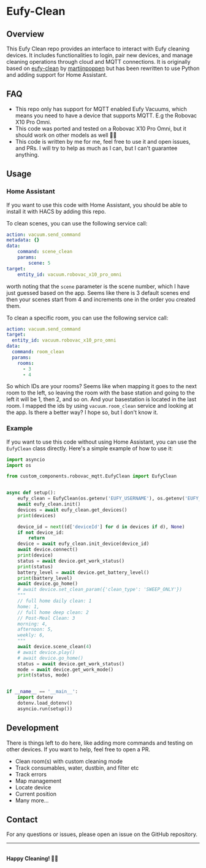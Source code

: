 # Eufy-Clean
## Overview
This Eufy Clean repo provides an interface to interact with Eufy cleaning devices. It includes functionalities to login, pair new devices, and manage cleaning operations through cloud and MQTT connections.
It is originally based on [eufy-clean](https://github.com/martijnpoppen/eufy-clean) by [martijnpoppen](https://github.com/martijnpoppen) but has been rewritten to use Python and adding support for Home Assistant.

## FAQ
- This repo only has support for MQTT enabled Eufy Vacuums, which means you need to have a device that supports MQTT. E.g the Robovac X10 Pro Omni.
- This code was ported and tested on a Robovac X10 Pro Omni, but it should work on other models as well 🤞🏼
- This code is written by me for me, feel free to use it and open issues, and PRs. I will try to help as much as I can, but I can't guarantee anything.


## Usage

### Home Assistant
If you want to use this code with Home Assistant, you should be able to install it with HACS by adding this repo.

To clean scenes, you can use the following service call:
```yaml
action: vacuum.send_command
metadata: {}
data:
    command: scene_clean
    params:
        scene: 5
target:
    entity_id: vacuum.robovac_x10_pro_omni
```
worth noting that the `scene` parameter is the scene number, which I have just guessed based on the app.
Seems like there is 3 default scenes end then your scenes start from 4 and increments one in the order you created them.

To clean a specific room, you can use the following service call:
```yaml
action: vacuum.send_command
target:
  entity_id: vacuum.robovac_x10_pro_omni
data:
  command: room_clean
  params:
    rooms:
      - 3
      - 4
```
So which IDs are your rooms? Seems like when mapping it goes to the next room to the left, so leaving the room with the base station and going to the left it will be 1, then 2, and so on. And your basestation is located in the last room. I mapped the ids by using `vacuum.room_clean` service and looking at the app. Is there a better way? I hope so, but I don't know it.

### Example
If you want to use this code without using Home Assistant, you can use the `EufyClean` class directly. Here's a simple example of how to use it:

```py
import asyncio
import os

from custom_components.robovac_mqtt.EufyClean import EufyClean


async def setup():
    eufy_clean = EufyClean(os.getenv('EUFY_USERNAME'), os.getenv('EUFY_PASSWORD'))
    await eufy_clean.init()
    devices = await eufy_clean.get_devices()
    print(devices)

    device_id = next((d['deviceId'] for d in devices if d), None)
    if not device_id:
        return
    device = await eufy_clean.init_device(device_id)
    await device.connect()
    print(device)
    status = await device.get_work_status()
    print(status)
    battery_level = await device.get_battery_level()
    print(battery_level)
    await device.go_home()
    # await device.set_clean_param({'clean_type': 'SWEEP_ONLY'})
    """
    // full home daily clean: 1
    home: 1,
    // full home deep clean: 2
    // Post-Meal Clean: 3
    morning: 4,
    afternoon: 5,
    weekly: 6,
    """
    await device.scene_clean(4)
    # await device.play()
    # await device.go_home()
    status = await device.get_work_status()
    mode = await device.get_work_mode()
    print(status, mode)


if __name__ == '__main__':
    import dotenv
    dotenv.load_dotenv()
    asyncio.run(setup())
```

## Development
There is things left to do here, like adding more commands and testing on other devices. If you want to help, feel free to open a PR.
- Clean room(s) with custom cleaning mode
- Track consumables, water, dustbin, and filter etc
- Track errors
- Map management
- Locate device
- Current position
- Many more...

## Contact
For any questions or issues, please open an issue on the GitHub repository.

---
<br>
<b>Happy Cleaning! 🧹✨</b>
